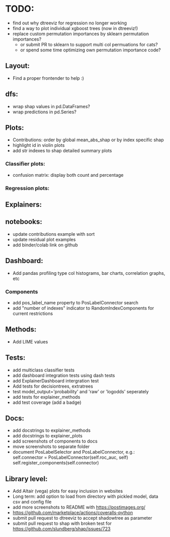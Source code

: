 
# TODO:
- find out why dtreeviz for regression no longer working
- find a way to plot individual xgboost trees (now in dtreeviz!)
- replace custom permutation importances by sklearn permutation importances?
    - or submit PR to sklearn to support multi col permuations for cats?
    - or spend some time optimizing own permutation importance code?

## Layout:
- Find a proper frontender to help :)

## dfs:
- wrap shap values in pd.DataFrames?
- wrap predictions in pd.Series?

## Plots:
- Contributions: order by global mean_abs_shap or by index specific shap
- highlight id in violin plots
- add str indexes to shap detailed summary plots

### Classifier plots:
- confusion matrix: display both count and percentage

### Regression plots:

## Explainers:


## notebooks:
- update contributions example with sort
- update residual plot examples
- add binder/colab link on github

## Dashboard:
- Add pandas profiling type col histograms, bar charts, correlation graphs, etc

### Components
- add pos_label_name property to PosLabelConnector search
- add "number of indexes" indicator to RandomIndexComponents for current restrictions

## Methods:
- Add LIME values

## Tests:
- add multiclass classifier tests
- add dashboard integration tests using dash tests
- add ExplainerDashboard intergration test
- Add tests for decisiontrees, extratrees
- test model_output='probability' and 'raw' or 'logodds' seperately
- add tests for explainer_methods
- add test coverage (add a badge)

## Docs:
- add docstrings to explainer_methods
- add docstrings to explainer_plots
- add screenshots of components to docs
- move screenshots to separate folder
- document PosLabelSelector and PosLabelConnector, e.g.:
        self.connector = PosLabelConnector(self.roc_auc, self)
        self.register_components(self.connector)


## Library level:
- Add Altair (vega) plots for easy inclusion in websites
- Long term: add option to load from directory with pickled model, data csv and config file
- add more screenshots to README with https://postimages.org/
- https://github.com/marketplace/actions/coveralls-python
- submit pull request to dtreeviz to accept shadowtree as parameter
- submit pull request to shap with broken test for https://github.com/slundberg/shap/issues/723